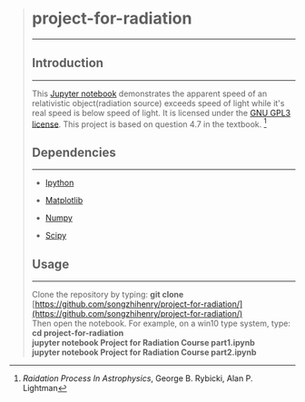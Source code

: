 ># **project-for-radiation**
>---
>
>## **Introduction**
>---
>
> This [Jupyter notebook]() demonstrates the apparent speed of an relativistic object(radiation source) exceeds speed of light while it's real speed is below speed of light. It is licensed under the [GNU GPL3 license](https://www.gnu.org/licenses/gpl-3.0.en.html). This project is based on question 4.7 in the textbook. [^1]  
>
>## **Dependencies**
>---
> - [Ipython](https://pypi.org/project/ipython/)
>
> - [Matplotlib](https://pypi.org/project/matplotlib/)
>
> - [Numpy](https://pypi.org/project/numpy/)
>
> - [Scipy](https://pypi.org/project/scipy/)
>
>## **Usage**
>---
>
>Clone the repository by typing:
>**git clone** [https://github.com/songzhihenry/project-for-radiation/](https://github.com/songzhihenry/project-for-radiation/)  
>Then open the notebook. For example, on a win10 type system, type:  
>**cd project-for-radiation**  
>**jupyter notebook Project for Radiation Course part1.ipynb**  
>**jupyter notebook Project for Radiation Course part2.ipynb**  

[^1]: *Raidation Process In Astrophysics*, George B. Rybicki, Alan P. Lightman  
